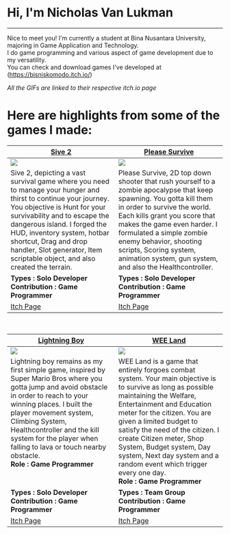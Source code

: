 # Hi, I'm Nicholas Van Lukman
---
Nice to meet you! I'm currently a student at Bina Nusantara University, majoring in Game Application and Technology. </br>
I do game programming and various aspect of game development due to my versatility. </br>
You can check and download games I've developed at (https://bisniskomodo.itch.io/)

*All the GIFs are linked to their respective itch.io page*

# Here are highlights from some of the games I made:
<table width="100%">
  <thead>
    <tr>
      <th width="50%"><a href="https://bisniskomodo.itch.io/">Sive 2</a></th>
      <th width="50%"><a href="https://bisniskomodo.itch.io/please-survive">Please Survive</a></th>
    </tr>
  </thead>
  <tbody>
    <tr>
      <td><img src="https://github.com/user-attachments/assets/735f704f-0539-455a-8a75-d8300dac3b22"/>
   </td>
      <td><img src="https://github.com/user-attachments/assets/06147d37-3902-4eaa-a851-ca548fae0fba"/>
   </td>
    </tr>
    <tr>
      <td valign="text-top">Sive 2, depicting a vast survival game where you need to manage your hunger and thirst to continue your journey. You objective is Hunt for your survivability and  to escape the dangerous island. I forged the HUD, inventory system, hotbar shortcut, Drag and drop handler, Slot generator, Item scriptable object, and also created the terrain.</td>
      <td valign="text-top"">Please Survive, 2D top down shooter that rush yourself to a zombie apocalypse that keep spawning. You gotta kill them in order to survive the world. Each kills grant you score that makes the game even harder. I formulated a simple zombie enemy behavior, shooting scripts, Scoring system, animation system, gun system, and also the Healthcontroller.<div></div></td>
    </tr>
    <tr>
      <td><b>Types : Solo Developer</br>Contribution : Game Programmer</b></td>
      <td><b>Types : Solo Developer</br>Contribution : Game Programmer</b></td>
    </tr>
    <tr>
      <td><a href="https://bisniskomodo.itch.io/">Itch Page</td>
      <td><a href="https://bisniskomodo.itch.io/please-survive">Itch Page</td>
    </tr>
  </tbody>
</table>

<br>

<table width="100%">
  <thead>
    <tr>
      <th width="50%"><a href="https://bisniskomodo.itch.io/lightning-boy">Lightning Boy</a></th>
      <th width="50%"><a href="https://bisniskomodo.itch.io/wee-land">WEE Land</a></th>
    </tr>
  </thead>
  <tbody>
    <tr>
      <td><img src="https://github.com/user-attachments/assets/fb2d68c9-ced2-4645-ae55-993a4fe72207"/>
     </td>
      <td><img src="https://github.com/user-attachments/assets/d3e103ab-ea0f-43bd-8266-791af05a8f1c"/>
   </td>
    </tr>
    <tr>
      <td valign="text-top">Lightning boy remains as my first simple game, inspired by Super Mario Bros where you gotta jump and avoid obstacle in order to reach to your winning places. I built the player movement system,  Climbing System, Healthcontroller and the kill system for the player when falling to lava or touch nearby obstacle.</br><b>Role : Game Programmer</b></td>
      <td valign="text-top">WEE Land is a game that entirely forgoes combat system. Your main objective is to survive as long as possible maintaining the Welfare, Entertainment and Education meter for the citizen. You are given a limited budget to satisfy the need of the citizen. I create Citizen meter, Shop System, Budget system, Day system, Next day system and a random event which trigger every one day.</br><b>Role : Game Programmer</b><br></td>
    </tr>
    <tr>
      <td><b>Types : Solo Developer</br>Contribution : Game Programmer</b></td>
      <td><b>Types : Team Group</br>Contribution : Game Programmer</b></td>
    </tr>
    <tr>
      <td><a href="https://bisniskomodo.itch.io/lightning-boy">Itch Page</td>
      <td><a href="https://bisniskomodo.itch.io/wee-land">Itch Page</td>
    </tr>
  </tbody>
</table>

